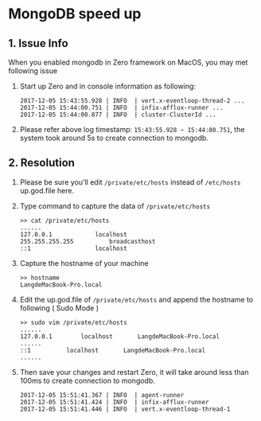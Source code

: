 # MongoDB speed up

## 1. Issue Info

When you enabled mongodb in Zero framework on MacOS, you may met following issue

1. Start up Zero and in console information as following:

   ```
   2017-12-05 15:43:55.928 | INFO  | vert.x-eventloop-thread-2 ...
   2017-12-05 15:44:00.751 | INFO  | infix-afflux-runner ...
   2017-12-05 15:44:00.877 | INFO  | cluster-ClusterId ...
   ```
2. Please refer above log timestamp: `15:43:55.928 ~ 15:44:00.751`, the system took around 5s to create connection to
   mongodb.

## 2. Resolution

1. Please be sure you'll edit `/private/etc/hosts` instead of `/etc/hosts` up.god.file here.
2. Type command to capture the data of `/private/etc/hosts`

   ```
   >> cat /private/etc/hosts
   ......
   127.0.0.1			localhost
   255.255.255.255			broadcasthost
   ::1             		localhost
   ```
3. Capture the hostname of your machine

   ```
   >> hostname
   LangdeMacBook-Pro.local
   ```
4. Edit the up.god.file of `/private/etc/hosts` and append the hostname to following ( Sudo Mode )

   ```
   >> sudo vim /private/etc/hosts
   ......
   127.0.0.1       	localhost       LangdeMacBook-Pro.local
   ......
   ::1			localhost       LangdeMacBook-Pro.local
   ......
   ```

5. Then save your changes and restart Zero, it will take around less than 100ms to create connection to mongodb.

   ```
   2017-12-05 15:51:41.367 | INFO  | agent-runner   
   2017-12-05 15:51:41.424 | INFO  | infix-afflux-runner
   2017-12-05 15:51:41.446 | INFO  | vert.x-eventloop-thread-1
   ```


